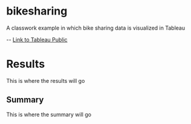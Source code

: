 # bikesharing
A classwork example in which bike sharing data is visualized in Tableau

--
<a href="https://public.tableau.com/views/CitibikeChallenge_16714130885560/CitibikeReview-Story?:language=en-US&:display_count=n&:origin=viz_share_link">Link to Tableau Public</a>

# Results
This is where the results will go 

## Summary
This is where the summary will go 
